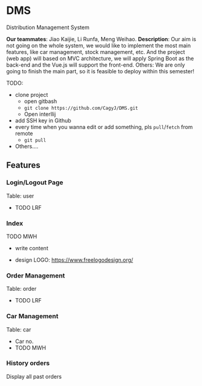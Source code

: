# DMS
Distribution Management System

**Our teammates**: Jiao Kaijie, Li Runfa, Meng Weihao.
**Description**: Our aim is not going on the whole system, we would like to implement the most main features, like car management, stock management, etc. And the project (web app) will based on MVC architecture, we will apply Spring Boot as the back-end and the Vue.js will support the front-end.
Others: We are only going to finish the main part, so it is feasible to deploy within this semester!



TODO:

- clone project
  - open gitbash
  - `git clone https://github.com/CagyJ/DMS.git`
  - Open interllij
- add SSH key in Github
- every time when you wanna edit or add something, pls `pull`/`fetch` from remote
  - `git pull`
- Others....



## Features



### Login/Logout Page

Table: user

- TODO LRF



### Index

TODO MWH

- write content

- design LOGO: https://www.freelogodesign.org/



### Order Management

Table: order

- TODO LRF



### Car Management

Table: car

- Car no.
- TODO MWH



### History orders

Display all past orders



